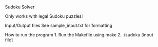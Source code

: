 Sudoku Solver

Only works with legal Sudoku puzzles!

Input/Output files
	See sample_input.txt for formatting

How to run the program
	1. Run the Makefile using make
	2. ./sudoku [input file]
	
